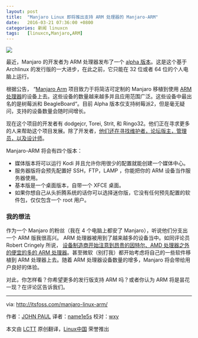 ```yaml
---
layout: post
title:	"Manjaro Linux 即将推出支持 ARM 处理器的 Manjaro-ARM"
date:	2016-03-21 07:36:00 +0800 
categories:	新闻 linuxcn 
tags:	[linuxcn,Manjaro,ARM]
---
```



![](/Asserts/Images//attachment/album/201603/20/203742wqdc3afe9dlh30lg.jpg)


最近，Manjaro 的开发者为 ARM 处理器发布了一个 [alpha 版本](https://manjaro.github.io/Manjaro-ARM-launched/)。这是这个基于 Archlinux 的发行版的一大进步，在此之前，它只能在 32 位或者 64 位的个人电脑上运行。


根据公告， “[Manjaro Arm](http://manjaro-arm.org/) 项目致力于将简洁可定制的 Manjaro 移植到使用 [ARM 处理器](https://www.arm.com/)的设备上去。这些设备的数量越来越多并且应用范围广泛。这些设备中最出名的是树莓派和 BeagleBoard“。目前 Alpha 版本仅支持树莓派2，但是毫无疑问，支持的设备数量会随时间增长。


现在这个项目的开发者有 dodgejcr, Torei, Strit, 和 Ringo32。他们正在寻求更多的人来帮助这个项目发展。除了开发者，[他们还在寻找维护者，论坛版主，管理员，以及设计师](http://manjaro-arm.org/forums/website/looking-for-contributors/?PHPSESSID=876d5c11400e9c25eb727e9965300a9a)。


Manjaro-ARM 将会有四个版本：


* 媒体版本将可以运行 Kodi 并且允许你用很少的配置就能创建一个媒体中心。
* 服务器版将会预先配置好 SSH，FTP，LAMP ，你能把你的 ARM 设备当作服务器使用。
* 基本版是一个桌面版本，自带一个 XFCE 桌面。
* 如果你想自己从头折腾系统的话你可以选择迷你版，它没有任何预先配置的软件包，仅仅包含一个 root 用户。


### 我的想法


作为一个 Manjaro 的粉丝（我在 4 个电脑上都安了 Manjaro），听说他们分支出一个 ARM 版我很高兴。 ARM 处理器被用到了越来越多的设备当中。如同评论员 Robert Cringely 所说， [设备制造商开始注意到昂贵的因特尔、AMD 处理器之外的便宜的多的 ARM 处理器](http://www.cringely.com/2016/01/21/prediction-8-intel-starts-to-become-irrelevent/)。甚至微软（别打我）都开始考虑将自己的一些软件移植到 ARM 处理器上去。随着 ARM 处理器设备数量的增多，Manjaro 将会带给用户良好的体验。


对此，你怎样看？你希望更多的发行版支持 ARM 吗？或者你认为 ARM 将是昙花一现？在评论区告诉我们。




---


via: <http://itsfoss.com/manjaro-linux-arm/>


作者：[JOHN PAUL](http://itsfoss.com/author/john/) 译者：[name1e5s](https://github.com/name1e5s) 校对：[wxy](https://github.com/wxy)


本文由 [LCTT](https://github.com/LCTT/TranslateProject) 原创翻译，[Linux中国](https://linux.cn/) 荣誉推出

